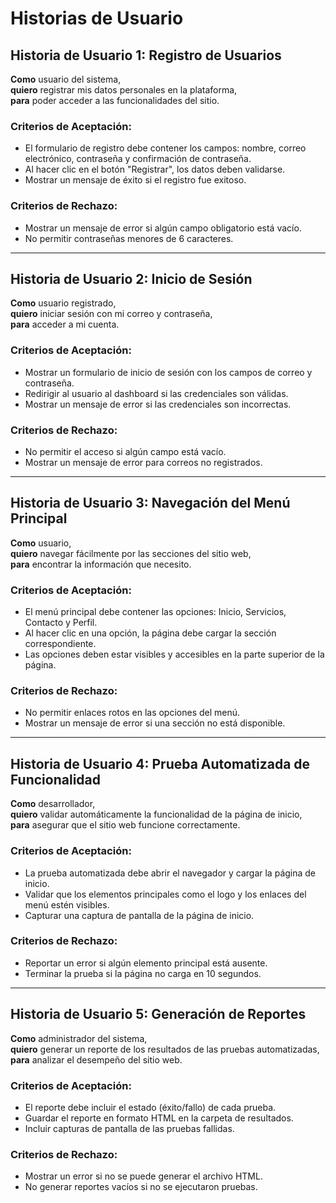 # Historias de Usuario

## Historia de Usuario 1: Registro de Usuarios
**Como** usuario del sistema,  
**quiero** registrar mis datos personales en la plataforma,  
**para** poder acceder a las funcionalidades del sitio.

### Criterios de Aceptación:
- El formulario de registro debe contener los campos: nombre, correo electrónico, contraseña y confirmación de contraseña.
- Al hacer clic en el botón "Registrar", los datos deben validarse.
- Mostrar un mensaje de éxito si el registro fue exitoso.

### Criterios de Rechazo:
- Mostrar un mensaje de error si algún campo obligatorio está vacío.
- No permitir contraseñas menores de 6 caracteres.

---

## Historia de Usuario 2: Inicio de Sesión
**Como** usuario registrado,  
**quiero** iniciar sesión con mi correo y contraseña,  
**para** acceder a mi cuenta.

### Criterios de Aceptación:
- Mostrar un formulario de inicio de sesión con los campos de correo y contraseña.
- Redirigir al usuario al dashboard si las credenciales son válidas.
- Mostrar un mensaje de error si las credenciales son incorrectas.

### Criterios de Rechazo:
- No permitir el acceso si algún campo está vacío.
- Mostrar un mensaje de error para correos no registrados.

---

## Historia de Usuario 3: Navegación del Menú Principal
**Como** usuario,  
**quiero** navegar fácilmente por las secciones del sitio web,  
**para** encontrar la información que necesito.

### Criterios de Aceptación:
- El menú principal debe contener las opciones: Inicio, Servicios, Contacto y Perfil.
- Al hacer clic en una opción, la página debe cargar la sección correspondiente.
- Las opciones deben estar visibles y accesibles en la parte superior de la página.

### Criterios de Rechazo:
- No permitir enlaces rotos en las opciones del menú.
- Mostrar un mensaje de error si una sección no está disponible.

---

## Historia de Usuario 4: Prueba Automatizada de Funcionalidad
**Como** desarrollador,  
**quiero** validar automáticamente la funcionalidad de la página de inicio,  
**para** asegurar que el sitio web funcione correctamente.

### Criterios de Aceptación:
- La prueba automatizada debe abrir el navegador y cargar la página de inicio.
- Validar que los elementos principales como el logo y los enlaces del menú estén visibles.
- Capturar una captura de pantalla de la página de inicio.

### Criterios de Rechazo:
- Reportar un error si algún elemento principal está ausente.
- Terminar la prueba si la página no carga en 10 segundos.

---

## Historia de Usuario 5: Generación de Reportes
**Como** administrador del sistema,  
**quiero** generar un reporte de los resultados de las pruebas automatizadas,  
**para** analizar el desempeño del sitio web.

### Criterios de Aceptación:
- El reporte debe incluir el estado (éxito/fallo) de cada prueba.
- Guardar el reporte en formato HTML en la carpeta de resultados.
- Incluir capturas de pantalla de las pruebas fallidas.

### Criterios de Rechazo:
- Mostrar un error si no se puede generar el archivo HTML.
- No generar reportes vacíos si no se ejecutaron pruebas.
